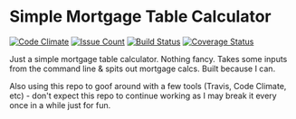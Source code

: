 # Simple Mortgage Table Calculator

[![Code Climate](https://codeclimate.com/github/timothyubbens/mortgage_calc-project/badges/gpa.svg)](https://codeclimate.com/github/timothyubbens/mortgage_calc-project) [![Issue Count](https://codeclimate.com/github/timothyubbens/mortgage_calc-project/badges/issue_count.svg)](https://codeclimate.com/github/timothyubbens/mortgage_calc-project) [![Build Status](https://travis-ci.org/timothyubbens/mortgage_calc-project.svg?branch=master)](https://travis-ci.org/timothyubbens/mortgage_calc-project) [![Coverage Status](https://coveralls.io/repos/github/timothyubbens/mortgage_calc-project/badge.svg?branch=master)](https://coveralls.io/github/timothyubbens/mortgage_calc-project?branch=master)

Just a simple mortgage table calculator.  Nothing fancy.  Takes some inputs from the command line & spits out mortgage calcs.  Built because I can.

Also using this repo to goof around with a few tools (Travis, Code Climate, etc) - don't expect this repo to continue working as I may break it every once in a while just for fun.
